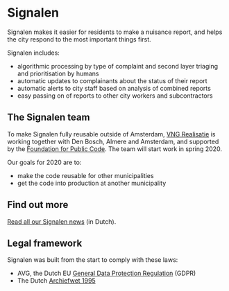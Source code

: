 # Signalen

Signalen makes it easier for residents to make a nuisance report, and helps the city respond to the most important things first.

Signalen includes:

* algorithmic processing by type of complaint and second layer triaging and prioritisation by humans
* automatic updates to complainants about the status of their report
* automatic alerts to city staff based on analysis of combined reports
* easy passing on of reports to other city workers and subcontractors

## The Signalen team

To make Signalen fully reusable outside of Amsterdam, [VNG Realisatie](https://www.vngrealisatie.nl/) is working together with Den Bosch, Almere and Amsterdam, and supported by the [Foundation for Public Code](https://publiccode.net/). The team will start work in spring 2020.

Our goals for 2020 are to:

* make the code reusable for other municipalities
* get the code into production at another municipality

## Find out more

[Read all our Signalen news](https://commonground.nl/groups/view/54477168/signalen) (in Dutch).

## Legal framework

Signalen was built from the start to comply with these laws:

* AVG, the Dutch EU [General Data Protection Regulation](https://eur-lex.europa.eu/eli/reg/2016/679/oj) (GDPR)
* The Dutch [Archiefwet 1995](https://wetten.overheid.nl/BWBR0007376/2020-01-01)
